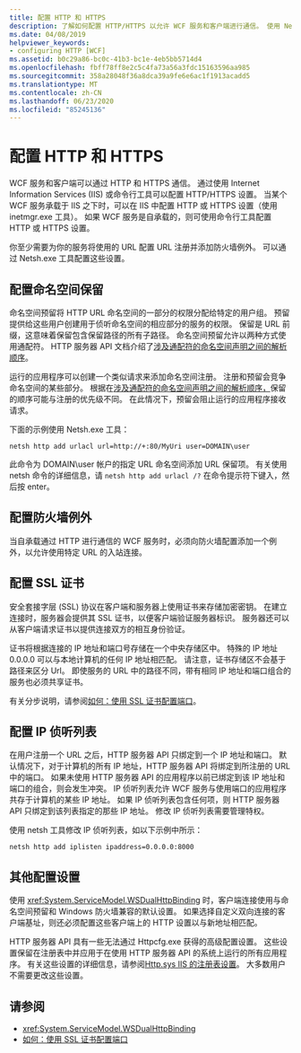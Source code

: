 ```yaml
---
title: 配置 HTTP 和 HTTPS
description: 了解如何配置 HTTP/HTTPS 以允许 WCF 服务和客户端进行通信。 使用 Netsh.exe 配置 URL 注册和防火墙例外。
ms.date: 04/08/2019
helpviewer_keywords:
- configuring HTTP [WCF]
ms.assetid: b0c29a86-bc0c-41b3-bc1e-4eb5bb5714d4
ms.openlocfilehash: fbff78ff8e2c5c4fa73a56a3fdc15163596aa985
ms.sourcegitcommit: 358a28048f36a8dca39a9fe6e6ac1f1913acadd5
ms.translationtype: MT
ms.contentlocale: zh-CN
ms.lasthandoff: 06/23/2020
ms.locfileid: "85245136"
---
```

# <a name="configuring-http-and-https"></a>配置 HTTP 和 HTTPS

WCF 服务和客户端可以通过 HTTP 和 HTTPS 通信。 通过使用 Internet Information Services (IIS) 或命令行工具可以配置 HTTP/HTTPS 设置。 当某个 WCF 服务承载于 IIS 之下时，可以在 IIS 中配置 HTTP 或 HTTPS 设置（使用 inetmgr.exe 工具）。 如果 WCF 服务是自承载的，则可使用命令行工具配置 HTTP 或 HTTPS 设置。

你至少需要为你的服务将使用的 URL 配置 URL 注册并添加防火墙例外。 可以通过 Netsh.exe 工具配置这些设置。

## <a name="configuring-namespace-reservations"></a>配置命名空间保留

命名空间预留将 HTTP URL 命名空间的一部分的权限分配给特定的用户组。 预留提供给这些用户创建用于侦听命名空间的相应部分的服务的权限。 保留是 URL 前缀，这意味着保留包含保留路径的所有子路径。 命名空间预留允许以两种方式使用通配符。 HTTP 服务器 API 文档介绍了[涉及通配符的命名空间声明之间的解析顺序](/windows/desktop/Http/routing-incoming-requests)。

运行的应用程序可以创建一个类似请求来添加命名空间注册。 注册和预留会竞争命名空间的某些部分。 根据在[涉及通配符的命名空间声明之间的解析顺序，](/windows/desktop/Http/routing-incoming-requests)保留的顺序可能与注册的优先级不同。 在此情况下，预留会阻止运行的应用程序接收请求。

下面的示例使用 Netsh.exe 工具：

```console
netsh http add urlacl url=http://+:80/MyUri user=DOMAIN\user
```

此命令为 DOMAIN\user 帐户的指定 URL 命名空间添加 URL 保留项。 有关使用 netsh 命令的详细信息，请 `netsh http add urlacl /?` 在命令提示符下键入，然后按 enter。

## <a name="configuring-a-firewall-exception"></a>配置防火墙例外

当自承载通过 HTTP 进行通信的 WCF 服务时，必须向防火墙配置添加一个例外，以允许使用特定 URL 的入站连接。

## <a name="configuring-ssl-certificates"></a>配置 SSL 证书

安全套接字层 (SSL) 协议在客户端和服务器上使用证书来存储加密密钥。 在建立连接时，服务器会提供其 SSL 证书，以便客户端验证服务器标识。 服务器还可以从客户端请求证书以提供连接双方的相互身份验证。

证书将根据连接的 IP 地址和端口号存储在一个中央存储区中。 特殊的 IP 地址 0.0.0.0 可以与本地计算机的任何 IP 地址相匹配。 请注意，证书存储区不会基于路径来区分 Url。 即使服务的 URL 中的路径不同，带有相同 IP 地址和端口组合的服务也必须共享证书。

有关分步说明，请参阅[如何：使用 SSL 证书配置端口](how-to-configure-a-port-with-an-ssl-certificate.md)。

## <a name="configuring-the-ip-listen-list"></a>配置 IP 侦听列表

在用户注册一个 URL 之后，HTTP 服务器 API 只绑定到一个 IP 地址和端口。 默认情况下，对于计算机的所有 IP 地址，HTTP 服务器 API 将绑定到所注册的 URL 中的端口。 如果未使用 HTTP 服务器 API 的应用程序以前已绑定到该 IP 地址和端口的组合，则会发生冲突。 IP 侦听列表允许 WCF 服务与使用端口的应用程序共存于计算机的某些 IP 地址。 如果 IP 侦听列表包含任何项，则 HTTP 服务器 API 只绑定到该列表指定的那些 IP 地址。 修改 IP 侦听列表需要管理特权。

使用 netsh 工具修改 IP 侦听列表，如以下示例中所示：

```console
netsh http add iplisten ipaddress=0.0.0.0:8000
```

## <a name="other-configuration-settings"></a>其他配置设置

使用 <xref:System.ServiceModel.WSDualHttpBinding> 时，客户端连接使用与命名空间预留和 Windows 防火墙兼容的默认设置。 如果选择自定义双向连接的客户端基址，则还必须配置这些客户端上的 HTTP 设置以与新地址相匹配。

HTTP 服务器 API 具有一些无法通过 Httpcfg.exe 获得的高级配置设置。 这些设置保留在注册表中并应用于在使用 HTTP 服务器 API 的系统上运行的所有应用程序。 有关这些设置的详细信息，请参阅[Http.sys IIS 的注册表设置](https://support.microsoft.com/help/820129/http-sys-registry-settings-for-windows)。 大多数用户不需要更改这些设置。

## <a name="see-also"></a>请参阅

- <xref:System.ServiceModel.WSDualHttpBinding>
- [如何：使用 SSL 证书配置端口](how-to-configure-a-port-with-an-ssl-certificate.md)
